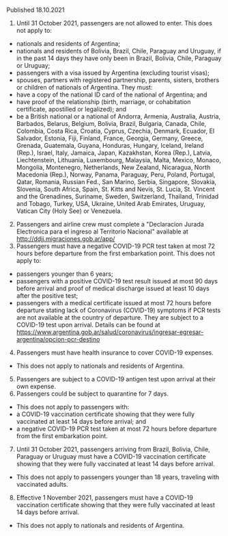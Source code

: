 Published 18.10.2021
1. Until 31 October 2021, passengers are not allowed to enter.
This does not apply to:
- nationals and residents of Argentina;
- nationals and residents of Bolivia, Brazil, Chile, Paraguay and Uruguay, if in the past 14 days they have only been in Brazil, Bolivia, Chile, Paraguay or Uruguay;
- passengers with a visa issued by Argentina (excluding tourist visas);
- spouses, partners with registered partnership, parents, sisters, brothers or children of nationals of Argentina. They must:
- have a copy of the national ID card of the national of Argentina; and
- have proof of the relationship (birth, marriage, or cohabitation certificate, apostilled or legalized); and
- be a British national or a national of Andorra, Armenia, Australia, Austria, Barbados, Belarus, Belgium, Bolivia, Brazil, Bulgaria, Canada, Chile, Colombia, Costa Rica, Croatia, Cyprus, Czechia, Denmark, Ecuador, El Salvador, Estonia, Fiji, Finland, France, Georgia, Germany, Greece, Grenada, Guatemala, Guyana, Honduras, Hungary, Iceland, Ireland (Rep.), Israel, Italy, Jamaica, Japan, Kazakhstan, Korea (Rep.), Latvia, Liechtenstein, Lithuania, Luxembourg, Malaysia, Malta, Mexico, Monaco, Mongolia, Montenegro, Netherlands, New Zealand, Nicaragua, North Macedonia (Rep.), Norway, Panama, Paraguay, Peru, Poland, Portugal, Qatar, Romania, Russian Fed., San Marino, Serbia, Singapore, Slovakia, Slovenia, South Africa, Spain, St. Kitts and Nevis, St. Lucia, St. Vincent and the Grenadines, Suriname, Sweden, Switzerland, Thailand, Trinidad and Tobago, Turkey, USA, Ukraine, United Arab Emirates, Uruguay, Vatican City (Holy See) or Venezuela.
2. Passengers and airline crew must complete a "Declaracion Jurada Electronica para el ingreso al Territorio Nacional" available at <a href="http://ddjj.migraciones.gob.ar/app/">http://ddjj.migraciones.gob.ar/app/</a>
3. Passengers must have a negative COVID-19 PCR test taken at most 72 hours before departure from the first embarkation point.
This does not apply to:
- passengers younger than 6 years;
- passengers with a positive COVID-19 test result issued at most 90 days before arrival and proof of medical discharge issued at least 10 days after the positive test;
- passengers with a medical certificate issued at most 72 hours before departure stating lack of Coronavirus (COVID-19) symptoms if PCR tests are not available at the country of departure. They are subject to a COVID-19 test upon arrival. Details can be found at <a href="https://www.argentina.gob.ar/salud/coronavirus/ingresar-egresar-argentina/opcion-pcr-destino">https://www.argentina.gob.ar/salud/coronavirus/ingresar-egresar-argentina/opcion-pcr-destino</a>
4. Passengers must have health insurance to cover COVID-19 expenses.
- This does not apply to nationals and residents of Argentina.
5. Passengers are subject to a COVID-19 antigen test upon arrival at their own expense.
6. Passengers could be subject to quarantine for 7 days.
- This does not apply to passengers with:
- a COVID-19 vaccination certificate showing that they were fully vaccinated at least 14 days before arrival; and
- a negative COVID-19 PCR test taken at most 72 hours before departure from the first embarkation point.
7. Until 31 October 2021, passengers arriving from Brazil, Bolivia, Chile, Paraguay or Uruguay must have a COVID-19 vaccination certificate showing that they were fully vaccinated at least 14 days before arrival.
- This does not apply to passengers younger than 18 years, traveling with vaccinated adults.
8. Effective 1 November 2021, passengers must have a COVID-19 vaccination certificate showing that they were fully vaccinated at least 14 days before arrival.
- This does not apply to nationals and residents of Argentina.